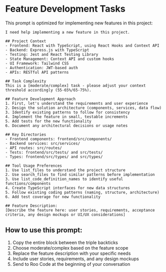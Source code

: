 # Feature Development Tasks

This prompt is optimized for implementing new features in this project:

```
I need help implementing a new feature in this project.

## Project Context
- Frontend: React with TypeScript, using React Hooks and Context API
- Backend: Express.js with TypeScript
- Testing: Jest and React Testing Library
- State Management: Context API and custom hooks
- UI Framework: Tailwind CSS
- Authentication: JWT-based auth
- APIs: RESTful API patterns

## Task Complexity
This is a [moderate/complex] task - please adjust your context threshold accordingly (55-65%/65-75%).

## Feature Development Approach
1. First, let's understand the requirements and user experience
2. Design the solution architecture (components, services, data flow)
3. Identify existing patterns to follow for consistency
4. Implement the feature in small, testable increments
5. Add tests for the new functionality
6. Document any architectural decisions or usage notes

## Key Directories
- Frontend components: frontend/src/components/
- Backend services: src/services/
- API routes: src/routes/
- Tests: frontend/src/tests/ and src/tests/
- Types: frontend/src/types/ and src/types/

## Tool Usage Preferences
1. Use list_files to understand the project structure
2. Use search_files to find similar patterns before implementation
3. Use list_code_definition_names to identify useful functions/components
4. Create TypeScript interfaces for new data structures
5. Follow existing coding patterns (naming, structure, architecture)
6. Add test coverage for new functionality

## Feature Description:
[Describe the feature here: user stories, requirements, acceptance criteria, any design mockups or UI/UX considerations]
```

## How to use this prompt:
1. Copy the entire block between the triple backticks
2. Choose moderate/complex based on the feature scope
3. Replace the feature description with your specific needs
4. Include user stories, requirements, and any design mockups
5. Send to Roo Code at the beginning of your conversation